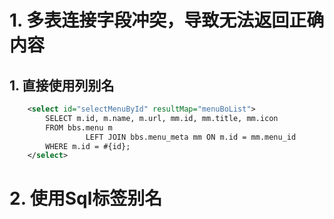 # 1.  多表连接字段冲突，导致无法返回正确内容

## 1. 直接使用列别名

```xml
    <select id="selectMenuById" resultMap="menuBoList">
        SELECT m.id, m.name, m.url, mm.id, mm.title, mm.icon
        FROM bbs.menu m
                 LEFT JOIN bbs.menu_meta mm ON m.id = mm.menu_id
        WHERE m.id = #{id};
    </select>
```

# 2. 使用Sql标签别名

